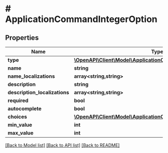 # # ApplicationCommandIntegerOption

## Properties

Name | Type | Description | Notes
------------ | ------------- | ------------- | -------------
**type** | [**\OpenAPI\Client\Model\ApplicationCommandOptionType**](ApplicationCommandOptionType.md) |  |
**name** | **string** |  |
**name_localizations** | **array<string,string>** |  | [optional]
**description** | **string** |  |
**description_localizations** | **array<string,string>** |  | [optional]
**required** | **bool** |  | [optional]
**autocomplete** | **bool** |  | [optional]
**choices** | [**\OpenAPI\Client\Model\ApplicationCommandOptionIntegerChoice[]**](ApplicationCommandOptionIntegerChoice.md) |  | [optional]
**min_value** | **int** |  | [optional]
**max_value** | **int** |  | [optional]

[[Back to Model list]](../../README.md#models) [[Back to API list]](../../README.md#endpoints) [[Back to README]](../../README.md)
